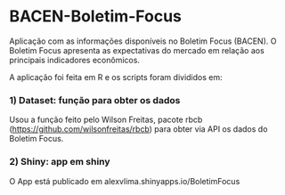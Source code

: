 # BACEN-Boletim-Focus

Aplicação com as informações disponíveis no Boletim Focus (BACEN). O Boletim Focus apresenta as expectativas do mercado em relação aos principais indicadores econômicos.

A aplicação foi feita em R e os scripts foram divididos em:

### 1) Dataset: função para obter os dados

Usou a função feito pelo Wilson Freitas, pacote rbcb (https://github.com/wilsonfreitas/rbcb) para obter via API os dados do Boletim Focus. 

### 2) Shiny: app em shiny

O App está publicado em alexvlima.shinyapps.io/BoletimFocus
